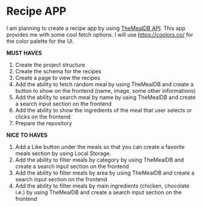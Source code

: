 # Recipe APP

I am planning to create a recipe app by using [TheMealDB API](https://www.themealdb.com/api.php). This app provides me with some cool fetch options.
I will use https://coolors.co/ for the color palette for the UI.


**MUST HAVES**
1. Create the project structure
2. Create the schema for the recipes
3. Create a page to view the recipes 
4. Add the ability to fetch random meal by using TheMealDB and create a button to show on the frontend (name, image, some other informations)
5. Add the ability to search meal by name by using TheMealDB and create a search input section on the frontend
6. Add the ability to show the ingredients of the meal that user selects or clicks on the frontend
7. Prepare the repository


**NICE TO HAVES**
1. Add a Like button under the meals so that you can create a favorite meals section by using Local Storage.
2. Add the ability to filter meals by category by using TheMealDB and create a search input section on the frontend
3. Add the ability to filter meals by area by using TheMealDB and create a search input section on the frontend
4. Add the ability to filter meals by main ingredients (chicken, chocolate i.e.) by using TheMealDB and create a search input section on the frontend

